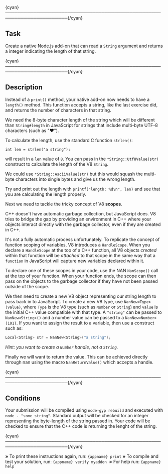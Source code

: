 {cyan}──────────────────────────────────────────────────────────────────────{/cyan}

## Task

Create a native Node.js add-on that can read a `String` argument and returns a integer indicating the length of that string.

{cyan}──────────────────────────────────────────────────────────────────────{/cyan}

## Description

Instead of a `print()` method, your native add-on now needs to have a `length()` method. This function accepts a string, like the last exercise did, and returns the number of characters in that string.

We need the 8-byte character length of the string which will be different than `String#length` in JavaScript for strings that include multi-byte UTF-8 characters (such as "♥").

To calculate the length, use the standard C function `strlen()`:

    int len = strlen("a string");

will result in a `len` value of `8`. You can pass in the `*String::Utf8Value(str)` construct to calculate the length of the V8 `String`.

We could use `*String::AsciiValue(str)` but this would squash the multi-byte characters into single bytes and give us the wrong length.

Try and print out the length with `printf("length: %d\n", len)` and see that you are calculating the length properly.

Next we need to tackle the tricky concept of V8 **scopes**.

C++ doesn't have automatic garbage collection, but JavaScript does. V8 tries to bridge the gap by providing an environment in C++ where your objects interact directly with the garbage collector, even if they are created in C++.

It's not a fully automatic process unfortunately. To replicate the concept of function scoping of variables, V8 introduces a `HandleScope`. When you declare a `HandleScope` at the top of a C++ function, all V8 objects *created* within that function will be *attached* to that scope in the same way that a `function` in JavaScript will capture new variables declared within it.

To declare one of these scopes in your code, use the NAN `NanScope()` call at the top of your function. When your function ends, the scope can then pass on the objects to the garbage collector if they have not been passed outside of the scope.

We then need to create a new V8 object representing our string length to pass back in to JavaScript. To create a new V8 type, use `NanNew<Type>(value)`, where `Type` is the V8 type (such as `Number` or `String`) and `value` is the initial C++ value compatible with that type. A `"string"` can be passed to `NanNew<String>()` and a number value can be passed to a `NanNew<Number>(101)`. If you want to assign the result to a variable, then use a construct such as:

```c++
Local<String> str = NanNew<String>("a string");
```

*Hint: you want to create a `Number` handle, not a `String`.*

Finally we will want to return the value. This can be achieved directly through nan using the macro `NanReturnValue()` which accepts a handle.

{cyan}──────────────────────────────────────────────────────────────────────{/cyan}

## Conditions

Your submission will be compiled using `node-gyp rebuild` and executed with `node . "some string"`. Standard output will be checked for an integer representing the byte-length of the string passed in. Your code will be checked to ensure that the C++ code is returning the lenght of the string.

{cyan}──────────────────────────────────────────────────────────────────────{/cyan}

 __»__ To print these instructions again, run: `{appname} print`
 __»__ To compile and test your solution, run: `{appname} verify myaddon`
  __»__ For help run: `{appname} help`
